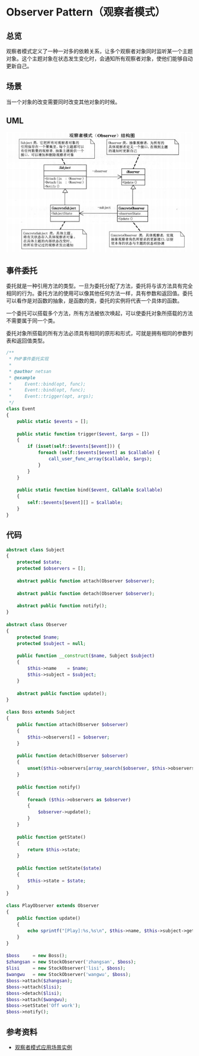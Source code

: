 # Observer Pattern（观察者模式）

## 总览

观察者模式定义了一种一对多的依赖关系，让多个观察者对象同时监听某一个主题对象。这个主题对象在状态发生变化时，会通知所有观察者对象，使他们能够自动更新自己。

## 场景

当一个对象的改变需要同时改变其他对象的时候。

## UML

![Observer Pattern](images/observer_pattern.png)

## 事件委托

委托就是一种引用方法的类型。一旦为委托分配了方法，委托将与该方法具有完全相同的行为。委托方法的使用可以像其他任何方法一样，具有参数和返回值。委托可以看作是对函数的抽象，是函数的类，委托的实例将代表一个具体的函数。

一个委托可以搭载多个方法，所有方法被依次唤起，可以使委托对象所搭载的方法不需要属于同一个类。

委托对象所搭载的所有方法必须具有相同的原形和形式，可就是拥有相同的参数列表和返回值类型。

```php
/**
 * PHP事件委托实现
 *
 * @author netsan
 * @example
 *     Event::bind(opt, func);
 *     Event::bind(opt, func);
 *     Event::trigger(opt, args);
 */
class Event
{
    public static $events = []; 

    public static function trigger($event, $args = []) 
    {   
        if (isset(self::$events[$event])) {
            foreach (self::$events[$event] as $callable) {
                call_user_func_array($callable, $args);
            }   
        }   
    }   

    public static function bind($event, Callable $callable)
    {   
        self::$events[$event][] = $callable; 
    }   
}
```


## 代码

```php
abstract class Subject
{
    protected $state;
    protected $observers = [];

    abstract public function attach(Observer $observer);

    abstract public function detach(Observer $observer);

    abstract public function notify();
}

abstract class Observer
{
    protected $name;
    protected $subject = null;

    public function __construct($name, Subject $subject)
    {
        $this->name    = $name;
        $this->subject = $subject;
    }

    abstract public function update();
}

class Boss extends Subject
{
    public function attach(Observer $observer)
    {
        $this->observers[] = $observer; 
    }

    public function detach(Observer $observer)
    {
        unset($this->observers[array_search($observer, $this->observers, true)]);
    }

    public function notify()
    {
        foreach ($this->observers as $observer)
        {
            $observer->update();
        }    
    }

    public function getState()
    {
        return $this->state; 
    }

    public function setState($state)
    {
        $this->state = $state;
    } 
}

class PlayObserver extends Observer
{
    public function update()
    {
        echo sprintf("[Play]:%s,%s\n", $this->name, $this->subject->getState());
    }
}

$boss     = new Boss();
$zhangsan = new StockObserver('zhangsan', $boss);
$lisi     = new StockObserver('lisi', $boss);
$wangwu   = new StockObserver('wangwu', $boss);
$boss->attach($zhangsan);
$boss->attach($lisi);
$boss->detach($lisi);
$boss->attach($wangwu);
$boss->setState('Off work');
$boss->notify();
```

## 参考资料

- [观察者模式应用场景实例](http://blog.csdn.net/swengineer/article/details/6268244)

